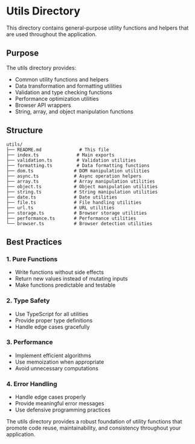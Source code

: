 # Utils Directory

This directory contains general-purpose utility functions and helpers that are used throughout the application.

## Purpose

The utils directory provides:

- Common utility functions and helpers
- Data transformation and formatting utilities
- Validation and type checking functions
- Performance optimization utilities
- Browser API wrappers
- String, array, and object manipulation functions

## Structure

```
utils/
├── README.md              # This file
├── index.ts              # Main exports
├── validation.ts         # Validation utilities
├── formatting.ts         # Data formatting functions
├── dom.ts               # DOM manipulation utilities
├── async.ts             # Async operation helpers
├── array.ts             # Array manipulation utilities
├── object.ts            # Object manipulation utilities
├── string.ts            # String manipulation utilities
├── date.ts              # Date utilities
├── file.ts              # File handling utilities
├── url.ts               # URL utilities
├── storage.ts           # Browser storage utilities
├── performance.ts       # Performance utilities
└── browser.ts           # Browser detection utilities
```

## Best Practices

### 1. **Pure Functions**

- Write functions without side effects
- Return new values instead of mutating inputs
- Make functions predictable and testable

### 2. **Type Safety**

- Use TypeScript for all utilities
- Provide proper type definitions
- Handle edge cases gracefully

### 3. **Performance**

- Implement efficient algorithms
- Use memoization when appropriate
- Avoid unnecessary computations

### 4. **Error Handling**

- Handle edge cases properly
- Provide meaningful error messages
- Use defensive programming practices

The utils directory provides a robust foundation of utility functions that promote code reuse, maintainability, and consistency throughout your application.
